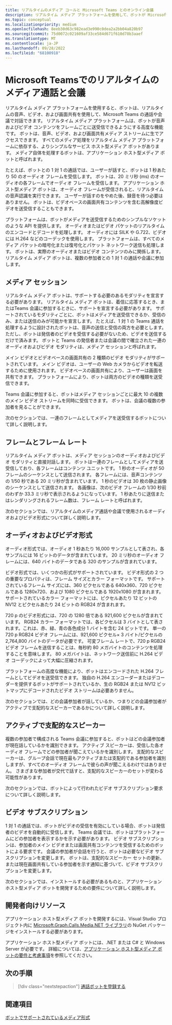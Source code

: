 ```yaml
---
title: リアルタイムのメディア コールと Microsoft Teams とのオンライン会議
description: リアルタイム メディア プラットフォームを使用して、ボットが Microsoft Teams の通話や会議と対話できるようにする方法について説明します。 調査、メディア セッション、フレームとフレーム レート、オーディオとビデオの形式、アクティブなスピーカー、ビデオ サブスクリプション。
ms.topic: conceptual
ms.localizationpriority: medium
ms.openlocfilehash: 8eeb30d63c982ead3e990c0dea2a2bb04a820b97
ms.sourcegitcommit: 75d0072c021609af33ce584d671f610d78b3aaef
ms.translationtype: MT
ms.contentlocale: ja-JP
ms.lasthandoff: 09/28/2022
ms.locfileid: "68100918"
---
```

# <a name="real-time-media-calls-and-meetings-with-microsoft-teams"></a>Microsoft Teamsでのリアルタイムのメディア通話と会議

リアルタイム メディア プラットフォームを使用すると、ボットは、リアルタイムの音声、ビデオ、および画面共有を使用して、Microsoft Teams の通話や会議で対話できます。 リアルタイム メディア プラットフォームは、ボットが音声およびビデオ コンテンツをフレームごとに送受信できるようにする高度な機能です。 ボットは、音声、ビデオ、および画面共有メディア ストリームに生でアクセスできます。 すべてのメディア処理をリアルタイム メディア プラットフォームに依存する、よりシンプルなサービス ホスト型メディア ボットがあります。 メディア自体を処理するボットは、アプリケーション ホスト型メディア ボットと呼ばれます。

たとえば、ボットとの 1 対 1 の通話では、ユーザーが話すと、ボットは 1 秒あたり 50 のオーディオ フレームを受信します。 ボットは、20 ミリ秒 (ms) のオーディオの各フレームでオーディオ フレームを受信します。 アプリケーション ホスト型メディア ボットは、オーディオ フレームが受信されると、リアルタイムの音声認識を実行できます。 ユーザーが話すのをやめた後、録音を待つ必要はありません。 ボットは、ビデオベースの画面共有コンテンツを含む高解像度ビデオを送受信することもできます。

プラットフォームは、ボットがメディアを送受信するためのシンプルなソケットのような API を提供します。 オーディオまたはビデオ パケットのリアルタイムのエンコードとデコードを処理します。 オーディオには SILK や G.722、ビデオには H.264 などのコーデックを使用します。 プラットフォームは、すべてのメディア パケットの暗号化または復号化とパケット ネットワーク送信も処理します。 ボットは、実際のオーディオまたはビデオ コンテンツのみに関係します。 リアルタイム メディア ボットは、複数の参加者との 1 対 1 の通話や会議に参加します。

## <a name="media-session"></a>メディア セッション

リアルタイム メディア ボットは、サポートする必要のあるモダリティを宣言する必要があります。 リアルタイム メディア ボットは、着信に応答するとき、またはTeams 会議に参加するときに、サポートを宣言する必要があります。 サポートされているモダリティごとに、ボットはメディアを送受信できるか、受信のみ、または送信のみが可能かを宣言します。 たとえば、1 対 1 の Teams 通話を処理するように設計されたボットは、音声の送信と受信の両方を必要とします。 ただし、ボットは発信者のビデオを受信する必要がないため、ビデオを送信するだけで済みます。 ボットと Teams の発信者または会議の間で確立された一連のオーディオおよびビデオ モダリティは、メディア セッションと呼ばれます。

メイン ビデオとビデオベースの画面共有の 2 種類のビデオ モダリティがサポートされています。 メイン ビデオは、ユーザーの Web カメラからビデオを転送するために使用されます。 ビデオベースの画面共有により、ユーザーは画面を共有できます。 プラットフォームにより、ボットは両方のビデオの種類を送受信できます。

Teams 会議に参加すると、ボットはメディア セッションごとに最大 10 の複数のメイン ビデオ ストリームを同時に受信できます。 ボットは、会議の複数の参加者を見ることができます。

次のセクションでは、一連のフレームとしてメディアを送受信するボットについて詳しく説明します。

## <a name="frames-and-frame-rate"></a>フレームとフレーム レート

リアルタイム メディア ボットは、メディア セッションのオーディオおよびビデオ モダリティと直接対話します。 ボットは一連のフレームとしてメディアを送受信しており、各フレームはコンテンツ ユニットです。 1 秒のオーディオが 50 フレームのシーケンスとして送信されます。 各フレームには、音声コンテンツの 1/50 秒である 20 ミリ秒が含まれています。 1 秒のビデオは 30 枚の静止画像のシーケンスとして送信されます。 各画像は、次のビデオ フレームの 1/30 秒前のわずか 33.3 ミリ秒で表示されるようになっています。 1 秒あたりに送信またはレンダリングされるフレーム数は、フレーム レートと呼ばれます。

次のセクションでは、リアルタイムのメディア通話や会議で使用されるオーディオおよびビデオ形式について詳しく説明します。

## <a name="audio-and-video-format"></a>オーディオおよびビデオ形式

オーディオ形式では、オーディオ 1 秒あたり 16,000 サンプルとして表され、各サンプルには 16 ビットのデータが含まれています。 20 ミリ秒のオーディオ フレームには、640 バイトのデータである 320 のサンプルが含まれています。

ビデオ形式では、いくつかの形式がサポートされています。 ビデオ形式の 2 つの重要なプロパティは、フレーム サイズとカラー フォーマットです。 サポートされているフレーム サイズには、360 ピクセルである 640x360、720 ピクセルである 1280x720、および 1080 ピクセルである 1920x1080 が含まれます。 サポートされているカラー フォーマットには、ピクセルあたり 12 ビットの NV12 とピクセルあたり 24 ビットの RGB24 が含まれます。

720 p のビデオ形式には、720 の 1280 倍である 921,600 ピクセルが含まれています。 RGB24 カラー フォーマットでは、各ピクセルは 3 バイトとして表されます。これは、赤、緑、青の各色成分 1 バイトを含む 24 ビットです。 単一の 720 p RGB24 ビデオ フレームには、921,600 ピクセル× 3 バイト/ピクセルの 2,764,800 バイトのデータが必要です。 可変フレーム レートで、720 p RGB24 ビデオ フレームを送信することは、毎秒約 80 メガバイトのコンテンツを処理することを意味します。 80 メガバイトは、ネットワーク送信前に H.264 ビデオ コーデックによって大幅に圧縮されます。

プラットフォームの高度な機能により、ボットはエンコードされた H.264 フレームとしてビデオを送受信できます。 独自の H.264 エンコーダーまたはデコーダーを提供するボットがサポートされているか、生の RGB24 または NV12 ビットマップにデコードされたビデオ ストリームは必要ありません。

次のセクションでは、どの会議参加者が話しているか、つまりどの会議参加者がアクティブで支配的なスピーカーであるかについて詳しく説明します。

## <a name="active-and-dominant-speakers"></a>アクティブで支配的なスピーカー

複数の参加者で構成される Teams 会議に参加すると、ボットはどの会議参加者が現在話しているかを識別できます。 アクティブ スピーカーは、受信した各オーディオ フレームでどの参加者が聞こえているかを識別します。 支配的なスピーカーは、グループ会話で現在最もアクティブまたは支配的である参加者を識別しますが、すべてのオーディオ フレームで彼らの声が聞こえるわけではありません。 さまざまな参加者が交代で話すと、支配的なスピーカーのセットが変わる可能性があります。

次のセクションでは、ボットによって行われたビデオ サブスクリプション要求について詳しく説明します。

## <a name="video-subscription"></a>ビデオ サブスクリプション

1 対 1 の通話では、ボットがビデオの受信を有効にしている場合、ボットは発信者のビデオを自動的に受信します。 Teams 会議では、ボットはプラットフォームにどの参加者を表示するかを示す必要があります。 ビデオ サブスクリプションは、参加者のメイン ビデオまたは画面共有コンテンツを受信するためのボットによる要求です。 会議の参加者が会話を行うと、ボットは必要なビデオ サブスクリプションを変更します。 ボットは、支配的なスピーカー セットの更新、または現在画面共有している参加者を示す通知に基づいて、ビデオ サブスクリプションを変更します。

次のセクションでは、インストールする必要があるものと、アプリケーション ホスト型メディア ボットを開発するための要件について詳しく説明します。

## <a name="developer-resources"></a>開発者向けリソース

アプリケーション ホスト型メディア ボットを開発するには、Visual Studio プロジェクト内に [Microsoft.Graph.Calls.Media.NET ライブラリ](https://www.nuget.org/packages/Microsoft.Graph.Communications.Calls.Media/)の NuGet パッケージをインストールする必要があります。

アプリケーション ホスト型メディア ボットには、.NET または C# と Windows Server が必要です。 詳細については、[アプリケーション ホスト型メディア ボットの要件と考慮事項](requirements-considerations-application-hosted-media-bots.md#c-or-net-and-windows-server-for-development)を参照してください。

## <a name="next-step"></a>次の手順

> [!div class="nextstepaction"]
> [通話ボットを登録する](~/bots/calls-and-meetings/registering-calling-bot.md)

## <a name="see-also"></a>関連項目

[ボットでサポートされているメディア形式](~/resources/media-formats.md)
